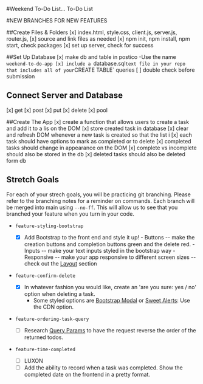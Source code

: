 #Weekend To-Do List... To-Do List

#NEW BRANCHES FOR NEW FEATURES

##Create Files & Folders
[x] index.html, style.css, client.js, server.js, router.js, 
[x] source and link files as needed 
[x] npm init, npm install, npm start, check packages
[x] set up server, check for success

##Set Up Database
[x] make db and table in postico -Use the name `weekend-to-do-app
[x] include a `database.sql` text file in your repo that includes all of your `CREATE TABLE` queries
[ ] double check before submission

## Connect Server and Database
[x] get
[x] post
[x] put
[x] delete
[x] pool

##Create The App
[x] create a function that allows users to create a task and add it to a lis on the DOM
    [x] store created task in database
    [x] clear and refresh DOM whenever a new task is created so that the list i
[x] each task should have options to mark as completed or to delete 
    [x] completed tasks should change in appearance on the DOM
    [x] complete vs incomplete should also be stored in the db
    [x] deleted tasks should also be deleted form db

## Stretch Goals

For each of your strech goals, you will be practicing git branching. Please refer to the branching notes for a reminder on commands. Each branch will be merged into main using `--no-ff`. This will allow us to see that you branched your feature when you turn in your code.

- `feature-styling-bootstrap` 

    - [x]  Add Bootstrap to the front end and style it up!
      -  Buttons -- make the creation buttons and completion buttons green and the delete red.
      -  Inputs -- make your text inputs styled in the bootstrap way
      -  Responsive -- make your app responsive to different screen sizes -- check out the [Layout](https://getbootstrap.com/docs/4.1/layout/overview/) section

- `feature-confirm-delete`

    - [x]  In whatever fashion you would like, create an 'are you sure: yes / no' option when deleting a task.
        - Some styled options are [Bootstrap Modal](https://getbootstrap.com/docs/4.0/components/modal/) or [Sweet Alerts](https://sweetalert.js.org/guides/): Use the CDN option.

- `feature-ordering-task-query` 

    - [ ]  Research [Query Params](https://expressjs.com/en/api.html#req.query) to have the request reverse the order of the returned todos. 
    
- `feature-time-completed` 
    - [ ]  LUXON
    - [ ]  Add the ability to record when a task was completed. Show the completed date on the frontend in a pretty format.